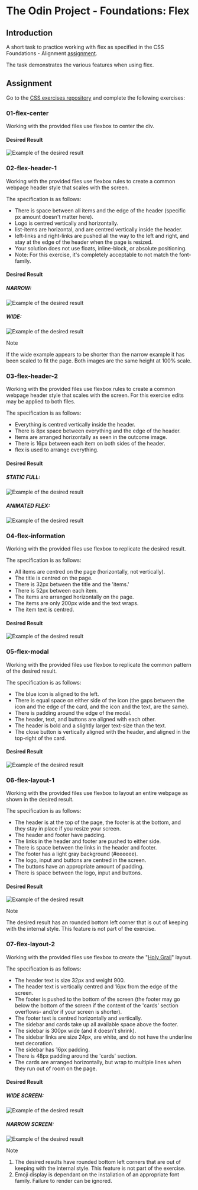 # The Odin Project - Foundations: Flex

## Introduction

A short task to practice working with flex as specified in the CSS Foundations - Alignment
[assignment](https://www.theodinproject.com/lessons/foundations-alignment#assignment).

The task demonstrates the various features when using flex.

## Assignment

Go to the [CSS exercises repository](https://github.com/TheOdinProject/css-exercises) and complete the following
exercises:

### 01-flex-center

Working with the provided files use flexbox to center the div.


#### Desired Result

![Example of the desired result](https://github.com/TheOdinProject/css-exercises/raw/main/flex/01-flex-center/desired-outcome.png)

### 02-flex-header-1

Working with the provided files use flexbox rules to create a common webpage header style that scales with the screen.

The specification is as follows:

- There is space between all items and the edge of the header (specific px amount doesn't matter here).
- Logo is centred vertically and horizontally.
- list-items are horizontal, and are centred vertically inside the header.
- left-links and right-links are pushed all the way to the left and right, and stay at the edge of the header when the page is resized.
- Your solution does not use floats, inline-block, or absolute positioning.
- Note: For this exercise, it's completely acceptable to not match the font-family.

#### Desired Result

##### NARROW:

![Example of the desired result](https://github.com/TheOdinProject/css-exercises/raw/main/flex/02-flex-header/desired-outcome-narrow.png)

##### WIDE:

![Example of the desired result](https://github.com/TheOdinProject/css-exercises/raw/main/flex/02-flex-header/desired-outcome-wide.png)

> [!NOTE]
> If the wide example appears to be shorter than the narrow example it has been scaled to fit the page. Both images are the same height at 100% scale.

### 03-flex-header-2

Working with the provided files use flexbox rules to create a common webpage header style that scales with the screen. For this exercise edits may be applied to both files.

The specification is as follows:

- Everything is centred vertically inside the header.
- There is 8px space between everything and the edge of the header.
- Items are arranged horizontally as seen in the outcome image.
- There is 16px between each item on both sides of the header.
- flex is used to arrange everything.

#### Desired Result

##### STATIC FULL:

![Example of the desired result](https://github.com/TheOdinProject/css-exercises/raw/main/flex/03-flex-header-2/desired-outcome.png)

##### ANIMATED FLEX:

![Example of the desired result](https://github.com/TheOdinProject/css-exercises/raw/main/flex/03-flex-header-2/desired-outcome.gif)

### 04-flex-information

Working with the provided files use flexbox to replicate the desired result.

The specification is as follows:

- All items are centred on the page (horizontally, not vertically).
- The title is centred on the page.
- There is 32px between the title and the 'items.'
- There is 52px between each item.
- The items are arranged horizontally on the page.
- The items are only 200px wide and the text wraps.
- The item text is centred.

#### Desired Result

![Example of the desired result](https://github.com/TheOdinProject/css-exercises/raw/main/flex/04-flex-information/desired-outcome.png)


### 05-flex-modal

Working with the provided files use flexbox to replicate the common pattern of the desired result.

The specification is as follows:

- The blue icon is aligned to the left.
- There is equal space on either side of the icon (the gaps between the icon and the edge of the card, and the icon and the text, are the same).
- There is padding around the edge of the modal.
- The header, text, and buttons are aligned with each other.
- The header is bold and a slightly larger text-size than the text.
- The close button is vertically aligned with the header, and aligned in the top-right of the card.

#### Desired Result

![Example of the desired result](https://github.com/TheOdinProject/css-exercises/raw/main/flex/05-flex-modal/desired-outcome.png)

### 06-flex-layout-1

Working with the provided files use flexbox to layout an entire webpage as shown in the desired result.

The specification is as follows:

- The header is at the top of the page, the footer is at the bottom, and they stay in place if you resize your screen.
- The header and footer have padding.
- The links in the header and footer are pushed to either side.
- There is space between the links in the header and footer.
- The footer has a light gray background (#eeeeee).
- The logo, input and buttons are centred in the screen.
- The buttons have an appropriate amount of padding.
- There is space between the logo, input and buttons.

#### Desired Result

![Example of the desired result](https://github.com/TheOdinProject/css-exercises/raw/main/flex/06-flex-layout/desired-outcome.png)

> [!NOTE]
> The desired result has an rounded bottom left corner that is out of keeping with the internal style. This feature is not part of the exercise.

### 07-flex-layout-2

Working with the provided files use flexbox to create the "[Holy Grail](https://www.google.com/search?q=holy+grail+layout&sclient=img&udm=2)" layout.

The specification is as follows:

- The header text is size 32px and weight 900.
- The header text is vertically centred and 16px from the edge of the screen.
- The footer is pushed to the bottom of the screen (the footer may go below the bottom of the screen if the content of the 'cards' section overflows- and/or if your screen is shorter).
- The footer text is centred horizontally and vertically.
- The sidebar and cards take up all available space above the footer.
- The sidebar is 300px wide (and it doesn't shrink).
- The sidebar links are size 24px, are white, and do not have the underline text decoration.
- The sidebar has 16px padding.
- There is 48px padding around the 'cards' section.
- The cards are arranged horizontally, but wrap to multiple lines when they run out of room on the page.

#### Desired Result

##### WIDE SCREEN:

![Example of the desired result](https://github.com/TheOdinProject/css-exercises/raw/main/flex/07-flex-layout-2/desired-outcome.png)

##### NARROW SCREEN:

![Example of the desired result](https://github.com/TheOdinProject/css-exercises/raw/main/flex/07-flex-layout-2/desired-outcome-smaller.png)

> [!NOTE]
> 1. The desired results have rounded bottom left corners that are out of keeping with the internal style. This feature is not part of the exercise.
> 2. Emoji display is dependant on the installation of an appropriate font family. Failure to render can be ignored.
